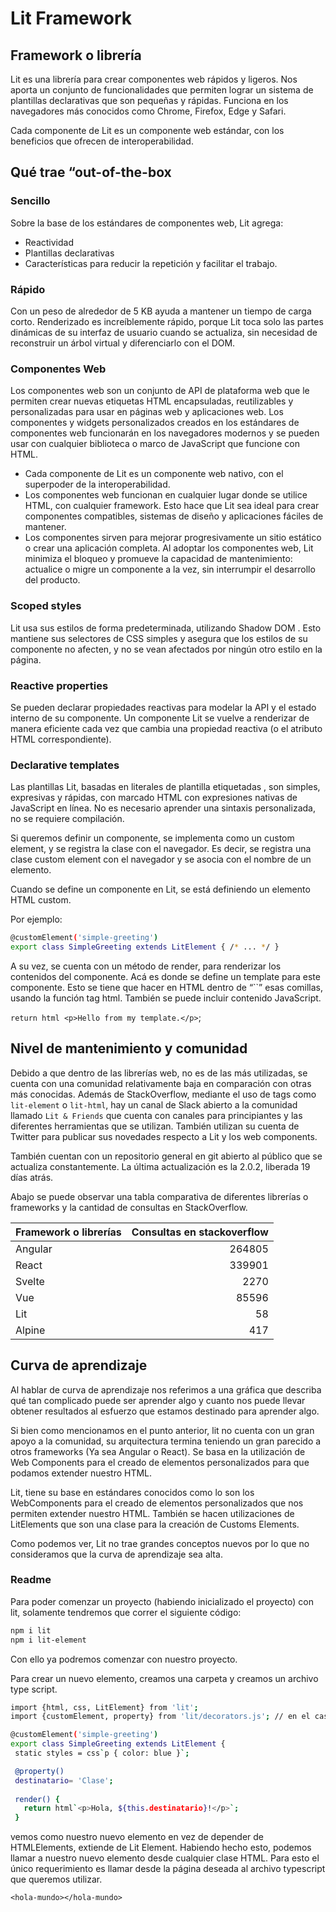 # Lit Framework

## Framework o librería

Lit es una librería para crear componentes web rápidos y ligeros. Nos aporta un conjunto de funcionalidades que permiten lograr un sistema de plantillas declarativas que son pequeñas y rápidas. Funciona en los navegadores más conocidos como Chrome, Firefox, Edge y Safari.

Cada componente de Lit es un componente web estándar, con los beneficios que ofrecen de interoperabilidad.


## Qué trae “out-of-the-box

### Sencillo

Sobre la base de los estándares de componentes web, Lit agrega:
- Reactividad
- Plantillas declarativas 
- Características para reducir la repetición y facilitar el trabajo.

### Rápido

Con un peso de alrededor de 5 KB ayuda a mantener un tiempo de carga corto. 
Renderizado es increíblemente rápido, porque Lit toca solo las partes dinámicas de su interfaz de usuario cuando se actualiza, sin necesidad de reconstruir un árbol virtual y diferenciarlo con el DOM.

### Componentes Web

Los componentes web son un conjunto de API de plataforma web que le permiten crear nuevas etiquetas HTML encapsuladas, reutilizables y personalizadas para usar en páginas web y aplicaciones web. Los componentes y widgets personalizados creados en los estándares de componentes web funcionarán en los navegadores modernos y se pueden usar con cualquier biblioteca o marco de JavaScript que funcione con HTML.

- Cada componente de Lit es un componente web nativo, con el superpoder de la interoperabilidad. 
- Los componentes web funcionan en cualquier lugar donde se utilice HTML, con cualquier framework. Esto hace que Lit sea ideal para crear componentes compatibles, sistemas de diseño y aplicaciones fáciles de mantener.
- Los componentes sirven para mejorar progresivamente un sitio estático o crear una aplicación completa. Al adoptar los componentes web, Lit minimiza el bloqueo y promueve la capacidad de mantenimiento: actualice o migre un componente a la vez, sin interrumpir el desarrollo del producto.

### Scoped styles

Lit usa sus estilos de forma predeterminada, utilizando Shadow DOM . Esto mantiene sus selectores de CSS simples y asegura que los estilos de su componente no afecten, y no se vean afectados por ningún otro estilo en la página.

### Reactive properties

Se pueden declarar propiedades reactivas para modelar la API y el estado interno de su componente. Un componente Lit se vuelve a renderizar de manera eficiente cada vez que cambia una propiedad reactiva (o el atributo HTML correspondiente).

### Declarative templates

Las plantillas Lit, basadas en literales de plantilla etiquetadas , son simples, expresivas y rápidas, con marcado HTML con expresiones nativas de JavaScript en línea. No es necesario aprender una sintaxis personalizada, no se requiere compilación.


Si queremos definir un componente, se implementa como un custom element, y se registra la clase con el navegador. Es decir, se registra una clase custom element con el navegador y se asocia con el nombre de un elemento. 

Cuando se define un componente en Lit, se está definiendo un elemento HTML custom.

Por ejemplo:

```bash
@customElement('simple-greeting')
export class SimpleGreeting extends LitElement { /* ... */ }
```

A su vez, se cuenta con un método de render, para renderizar los contenidos del componente. Acá es donde se define un template para este componente. Esto se tiene que hacer en HTML dentro de “``” esas comillas, usando la función tag html. También se puede incluir contenido JavaScript.

`return html <p>Hello from my template.</p>`;


## Nivel de mantenimiento y comunidad

Debido a que dentro de las librerías web, no es de las más utilizadas, se cuenta con una comunidad relativamente baja en comparación con otras más conocidas. Además de StackOverflow, mediante el uso de tags como `lit-element` o `lit-html`, hay un canal de Slack abierto a la comunidad llamado `Lit & Friends` que cuenta con canales para principiantes y las diferentes herramientas que se utilizan. También utilizan su cuenta de Twitter para publicar sus novedades respecto a Lit y los web components.

También cuentan con un repositorio general en git abierto al público que se actualiza constantemente. La última actualización es la 2.0.2, liberada 19 días atrás.

Abajo se puede observar una tabla comparativa de diferentes librerías o frameworks y la cantidad de consultas en StackOverflow.

| Framework o librerías  | Consultas en stackoverflow |
| ---------------------- | --------------------------:|
| Angular                | 264805                     |
| React                  | 339901                     |
| Svelte                 | 2270                       |
| Vue                    | 85596                      |
| Lit                    | 58                         |
| Alpine                 | 417                        |


## Curva de aprendizaje
Al hablar de curva de aprendizaje nos referimos a una gráfica que describa qué tan complicado puede ser aprender algo y cuanto nos puede llevar obtener resultados al esfuerzo que estamos destinado para aprender algo.

Si bien como mencionamos en el punto anterior, lit no cuenta con un gran apoyo a la comunidad, su arquitectura termina teniendo un gran parecido a otros frameworks (Ya sea Angular o React). Se basa en la utilización de Web Components para el creado de elementos personalizados para que podamos extender nuestro HTML.

Lit, tiene su base en estándares conocidos como lo son los WebComponents para el creado de elementos personalizados que nos permiten extender nuestro HTML. También se hacen utilizaciones de LitElements que son una clase para la creación de Customs Elements.

Como podemos ver, Lit no trae grandes conceptos nuevos por lo que no consideramos que la curva de aprendizaje sea alta.

### Readme

Para poder comenzar un proyecto (habiendo inicializado el proyecto) con lit, solamente tendremos que correr el siguiente código:

```bash
npm i lit
npm i lit-element
```

Con ello ya podremos comenzar con nuestro proyecto.

Para crear un nuevo elemento, creamos una carpeta y creamos un archivo type script.

```bash
import {html, css, LitElement} from 'lit';
import {customElement, property} from 'lit/decorators.js'; // en el caso que se utilice Typescript

@customElement('simple-greeting')
export class SimpleGreeting extends LitElement {
 static styles = css`p { color: blue }`;

 @property()
 destinatario= 'Clase';
 
 render() {
   return html`<p>Hola, ${this.destinatario}!</p>`;
 }
```

vemos como nuestro nuevo elemento en vez de depender de HTMLElements, extiende de Lit Element. Habiendo hecho esto, podemos llamar a nuestro nuevo elemento desde cualquier clase HTML. Para esto el único requerimiento es llamar desde la página deseada al archivo typescript que queremos utilizar.

`<hola-mundo></hola-mundo>`
